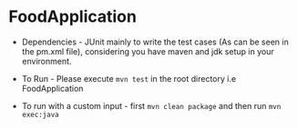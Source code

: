 # FoodApplication

- Dependencies - JUnit mainly to write the test cases (As can be seen in the pm.xml file), considering you have maven and jdk setup in your environment.

- To Run - Please execute `mvn test` in the root directory i.e FoodApplication
- To run with a custom input - first `mvn clean package` and then run `mvn exec:java`

